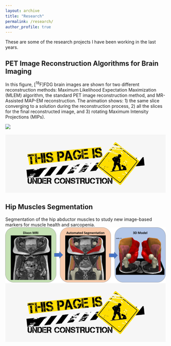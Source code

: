 ```yaml
---
layout: archive
title: "Research"
permalink: /research/
author_profile: true
---
```


These are some of the research projects I have been working in the last years.

## PET Image Reconstruction Algorithms for Brain Imaging
In this figure, [<sup>18</sup>F]FDG brain images are shown for two different reconstruction
methods: Maximum Likelihood Expectation Maximization (MLEM) algorithm, the standard PET image reconstruction method,
and MR-Assisted MAP-EM reconstruction. The animation shows: 1) the same slice converging to a solution
during the reconstruction process, 2) all the slices for the final reconstructed image, and 3)
rotating Maximum Intensity Projections (MIPs).

<img src="../images/FullSequence2.gif" width="500" />

![Under Construction](../images/free-under-construction-image.jpg)

## Hip Muscles Segmentation
Segmentation of the hip abductor muscles to study new image-based markers for muscle health and sarcopenia.
![Muscle Segmentation](../images/MuscleSegmentation.png)
![Under Construction](../images/free-under-construction-image.jpg)

